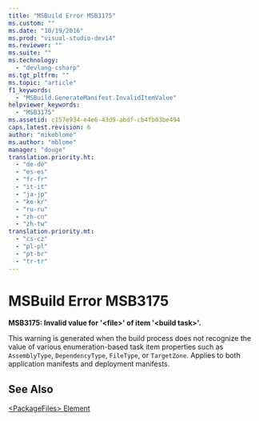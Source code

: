 ```yaml
---
title: "MSBuild Error MSB3175"
ms.custom: ""
ms.date: "10/19/2016"
ms.prod: "visual-studio-dev14"
ms.reviewer: ""
ms.suite: ""
ms.technology: 
  - "devlang-csharp"
ms.tgt_pltfrm: ""
ms.topic: "article"
f1_keywords: 
  - "MSBuild.GenerateManifest.InvalidItemValue"
helpviewer_keywords: 
  - "MSB3175"
ms.assetid: c157e934-e4e6-43d9-abdf-cb4fb03be494
caps.latest.revision: 6
author: "mikeblome"
ms.author: "mblome"
manager: "douge"
translation.priority.ht: 
  - "de-de"
  - "es-es"
  - "fr-fr"
  - "it-it"
  - "ja-jp"
  - "ko-kr"
  - "ru-ru"
  - "zh-cn"
  - "zh-tw"
translation.priority.mt: 
  - "cs-cz"
  - "pl-pl"
  - "pt-br"
  - "tr-tr"
---
```

# MSBuild Error MSB3175
**MSB3175: Invalid value for '\<file>' of item '\<build task>'.**  
  
 This warning is generated when the build process does not recognize the value of various enumeration-based task item properties such as `AssemblyType`, `DependencyType`, `FileType`, or `TargetZone`. Applies to both application manifests and deployment manifests.  
  
## See Also  
 [\<PackageFiles> Element](../deployment/packagefiles-element-bootstrapper.md)